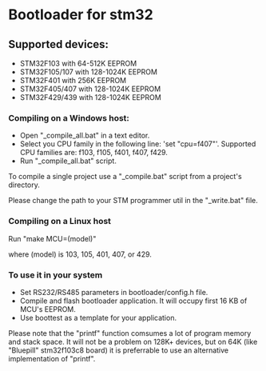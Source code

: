# Bootloader for stm32

## Supported devices:
* STM32F103 with 64-512K EEPROM
* STM32F105/107 with 128-1024K EEPROM
* STM32F401 with 256K EEPROM
* STM32F405/407 with 128-1024K EEPROM
* STM32F429/439 with 128-1024K EEPROM

### Compiling on a Windows host:
* Open "_compile_all.bat" in a text editor.
* Select you CPU family in the following line: 'set "cpu=f407"'. Supported CPU families are: f103, f105, f401, f407, f429.
* Run "_compile_all.bat" script.

To compile a single project use a "_compile.bat" script from a project's directory.

Please change the path to your STM programmer util in the "_write.bat" file.

### Compiling on a Linux host
Run "make MCU=(model)"

where (model) is 103, 105, 401, 407, or 429.

### To use it in your system
* Set RS232/RS485 parameters in bootloader/config.h file.
* Compile and flash bootloader application. It will occupy first 16 KB of MCU's EEPROM.
* Use boottest as a template for your application.

Please note that the "printf" function comsumes a lot of program memory and stack space.
It will not be a problem on 128K+ devices, but on 64K (like "Bluepill" stm32f103c8 board) it is preferrable to use an alternative implementation of "printf".
